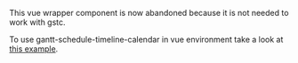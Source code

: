 This vue wrapper component is now abandoned because it is not needed to work with gstc.

To use gantt-schedule-timeline-calendar in vue environment take a look at [this example](https://github.com/neuronetio/vue-gantt-schedule-timeline-calendar-example).
